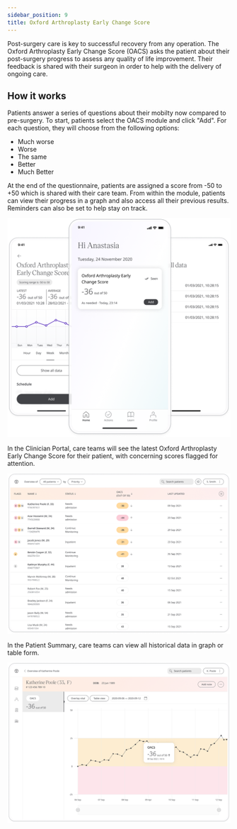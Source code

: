 ```yaml
---
sidebar_position: 9
title: Oxford Arthroplasty Early Change Score
---
```


Post-surgery care is key to successful recovery from any operation. The Oxford Arthroplasty Early Change Score (OACS) asks the patient about their post-surgery progress to assess any quality of life improvement. Their feedback is shared with their surgeon in order to help with the delivery of ongoing care.

## How it works

Patients answer a series of questions about their mobilty now compared to pre-surgery. To start, patients select the OACS module and click "Add". For each question, they will choose from the following options:
- Much worse
- Worse
- The same
- Better
- Much Better

At the end of the questionnaire, patients are assigned a score from -50 to +50 which is shared with their care team. From within the module, patients can view their progress in a graph and also access all their previous results. Reminders can also be set to help stay on track.

![Oxford Arthroplasty Early Change Score in the Huma App](./assets/oacs.png)

In the Clinician Portal, care teams will see the latest Oxford Arthroplasty Early Change Score for their patient, with concerning scores flagged for attention.

![Oxford Arthroplasty Early Change Score in the Clinician Portal](./assets/cp-patient-list-oacs.png)

In the Patient Summary, care teams can view all historical data in graph or table form.

![Oxford Arthroplasty Early Change Score in the Clinician Portal](./assets/cp-module-details-oacs.png)
